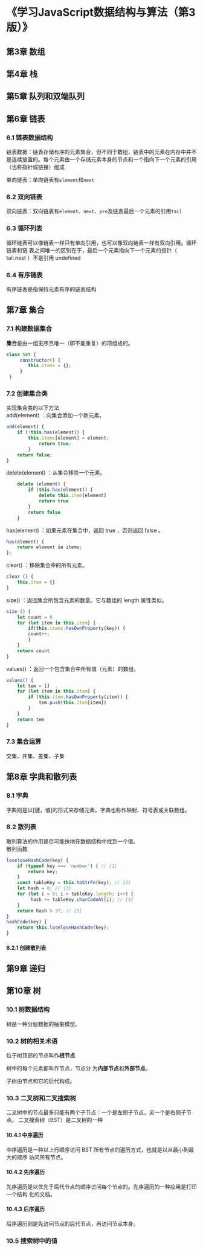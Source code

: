 # 《学习JavaScript数据结构与算法（第3版）》
## 第3章 数组
## 第4章 栈
## 第5章 队列和双端队列
## 第6章 链表
### 6.1 链表数据结构

链表数据：链表存储有序的元素集合，但不同于数组，链表中的元素在内存中并不是连续放置的。每个元素由一个存储元素本身的节点和一个指向下一个元素的引用（也称指针或链接）组成  

单向链表：单向链表有`element`和`next`

### 6.2 双向链表 

双向链表：双向链表有`element`、`next`、`pre`及链表最后一个元素的引用`tail`

### 6.3 循环列表

循环链表可以像链表一样只有单向引用，也可以像双向链表一样有双向引用。循环链表和链
表之间唯一的区别在于，最后一个元素指向下一个元素的指针（ tail.next ）不是引用
undefined

### 6.4 有序链表

有序链表是指保持元素有序的链表结构
## 第7章 集合

### 7.1 构建数据集合

**集合**是由一组无序且唯一（即不能重复）的项组成的。
```js     
class Set {      
     constructor() { 
        this.items = {}; 
     }
 }
 ``` 
### 7.2 创建集合类
实现集合类的以下方法    
add(element) ：向集合添加一个新元素。  
```js
add(element) {
    if (!this.has(element)) {
        this.items[element] = element; 
            return true;
        }
    return false;
}
```
delete(element) ：从集合移除一个元素。  
```js
    delete (element) {
        if (this.has(element)) {
            delete this.item[element]
            return true
        }
        return false
    }
``` 
has(element) ：如果元素在集合中，返回 true ，否则返回 false 。 
```js
has(element) {
    return element in items;
};
```  
clear() ：移除集合中的所有元素。   
```js
clear () {
    this.item = {}
}
```
size() ：返回集合所包含元素的数量。它与数组的 length 属性类似。 
```js
size () {
    let count = 0
    for (let item in this.item) {
        if(this.items.hasOwnProperty(key)) {
        count++;
        }
    } 
    return count
}
``` 
values() ：返回一个包含集合中所有值（元素）的数组。
```js
values() {
    let tem = []
    for (let item in this.item) {
        if (this.item.hasOwnProperty(item)) {
            tem.push(this.item[item])
        }
    }
    return tem
}
```
### 7.3 集合运算

交集、并集、差集、子集 

## 第8章 字典和散列表

### 8.1 字典

字典则是以[键，值]的形式来存储元素。字典也称作映射、符号表或关联数组。

### 8.2 散列表
散列算法的作用是尽可能快地在数据结构中找到一个值。   
散列函数
```js
loseloseHashCode(key) {
    if (typeof key === 'number') { // {1}
        return key;
    }
    const tableKey = this.toStrFn(key); // {2}
    let hash = 0; // {3}
    for (let i = 0; i < tableKey.length; i++) {
         hash += tableKey.charCodeAt(i); // {4}
    }
    return hash % 37; // {5}
}
hashCode(key) {
    return this.loseloseHashCode(key);
}
```
#### 8.2.1 创建散列表

## 第9章 递归

## 第10章 树

### 10.1 树数据结构
树是一种分层数据的抽象模型。 

### 10.2 树的相关术语
位于树顶部的节点叫作**根节点** 

树中的每个元素都叫作节点，节点分
为**内部节点**和**外部节点**。

子树由节点和它的后代构成。

### 10.3 二叉树和二叉搜索树
二叉树中的节点最多只能有两个子节点：一个是左侧子节点，另一个是右侧子节点。
二叉搜索树（BST）是二叉树的一种

#### 10.4.1 中序遍历
中序遍历是一种以上行顺序访问 BST 所有节点的遍历方式，也就是以从最小到最大的顺序
访问所有节点。
#### 10.4.2 先序遍历
先序遍历是以优先于后代节点的顺序访问每个节点的。先序遍历的一种应用是打印一个结构
化的文档。
#### 10.4.3 后序遍历
后序遍历则是先访问节点的后代节点，再访问节点本身。
### 10.5 搜索树中的值
